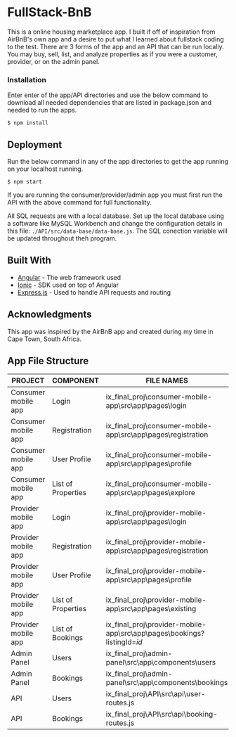 # FullStack-BnB

This is a online housing marketplace app. I built if off of inspiration from AirBnB's own app and a desire to put what I learned about fullstack coding to the test. There are 3 forms of the app and an API that can be run locally. You may buy, sell, list, and analyze properties as if you were a customer, provider, or on the admin panel. 

### Installation

Enter enter of the app/API directories and use the below command to download all needed dependencies that are listed in package.json and needed to run the apps.

```
$ npm install
```

## Deployment

Run the below command in any of the app directories to get the app running on your localhost running.

```
$ npm start
```

If you are running the consumer/provider/admin app you must first run the API with the above command for full functionality.

All SQL requests are with a local database. Set up the local database using a software like MySQL Workbench and change the configuration details in this file: ```./API/src/data-base/data-base.js```. The SQL conection variable will be updated throughout theh program. 

## Built With

* [Angular](https://angular.io/) - The web framework used
* [Ionic](https://ionicframework.com/) - SDK used on top of Angular
* [Express.js](https://expressjs.com/) - Used to handle API requests and routing


## Acknowledgments

This app was inspired by the AirBnB app and created during my time in Cape Town, South Africa.

## App File Structure
| PROJECT             | COMPONENT          | FILE NAMES                                                                                                                                                                              |
|---------------------|--------------------|-----------------------------------------------------------------------------------------------------------------------------------------------------------------------------------------|
| Consumer mobile app | Login              | ix_final_proj\consumer-mobile-app\src\app\pages\login        |
| Consumer mobile app | Registration       | ix_final_proj\consumer-mobile-app\src\app\pages\registration |
| Consumer mobile app | User Profile       | ix_final_proj\consumer-mobile-app\src\app\pages\profile                 |
| Consumer mobile app | List of Properties | ix_final_proj\consumer-mobile-app\src\app\pages\explore     |
| Provider mobile app | Login              | ix_final_proj\provider-mobile-app\src\app\pages\login             |
| Provider mobile app | Registration       | ix_final_proj\provider-mobile-app\src\app\pages\registration |
| Provider mobile app | User Profile       | ix_final_proj\provider-mobile-app\src\app\pages\profile                 |
| Provider mobile app | List of Properties | ix_final_proj\provider-mobile-app\src\app\pages\existing      |
| Provider mobile app | List of Bookings   | ix_final_proj\provider-mobile-app\src\app\pages\bookings?listingId=*id*         |
| Admin Panel         | Users              | ix_final_proj\admin-panel\src\app\components\users                |
| Admin Panel         | Bookings           | ix_final_proj\admin-panel\src\app\components\bookings                                    |
| API                 | Users              | ix_final_proj\API\src\api\user-routes.js                                                                      |
| API                 | Bookings           | ix_final_proj\API\src\api\booking-routes.js                                                      |
